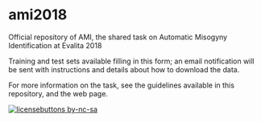 # ami2018
Official repository of AMI, the shared task on Automatic Misogyny Identification at Evalita 2018

Training and test sets available filling in this form; an email notification will be sent with instructions and details about how to download the data.

For more information on the task, see the guidelines available in this repository, and the web page. 

[![licensebuttons by-nc-sa](https://licensebuttons.net/l/by-nc-sa/3.0/88x31.png)](https://creativecommons.org/licenses/by-nc-sa/4.0)
